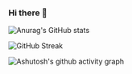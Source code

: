 ### Hi there 👋

<!--
**biko-73/biko-73** is a ✨ _special_ ✨ repository because its `README.md` (this file) appears on your GitHub profile.

name: Repositories traffic
uses: lowlighter/metrics@latest
with:
  filename: metrics.plugin.traffic.svg
  token: ${{ secrets.METRICS_TOKEN }}
  base: repositories
  plugin_traffic: yes

Here are some ideas to get you started:

- 🔭 I’m currently working on ...
- 🌱 I’m currently learning ...
- 👯 I’m looking to collaborate on ...
- 🤔 I’m looking for help with ...
- 💬 Ask me about ...
- 📫 How to reach me: ...
- 😄 Pronouns: ...
- ⚡ Fun fact: ...
-->

![Anurag's GitHub stats](https://github-readme-stats.vercel.app/api?username=biko-73&show_icons=true&theme=transparent)

![GitHub Streak](https://streak-stats.demolab.com?user=biko-73&theme=prussian&background=374159&dates=C7D1E3&currStreakNum=0074FF&sideLabels=84ADC4)

![Ashutosh's github activity graph](https://activity-graph.herokuapp.com/graph?username=biko-73&theme=react)
